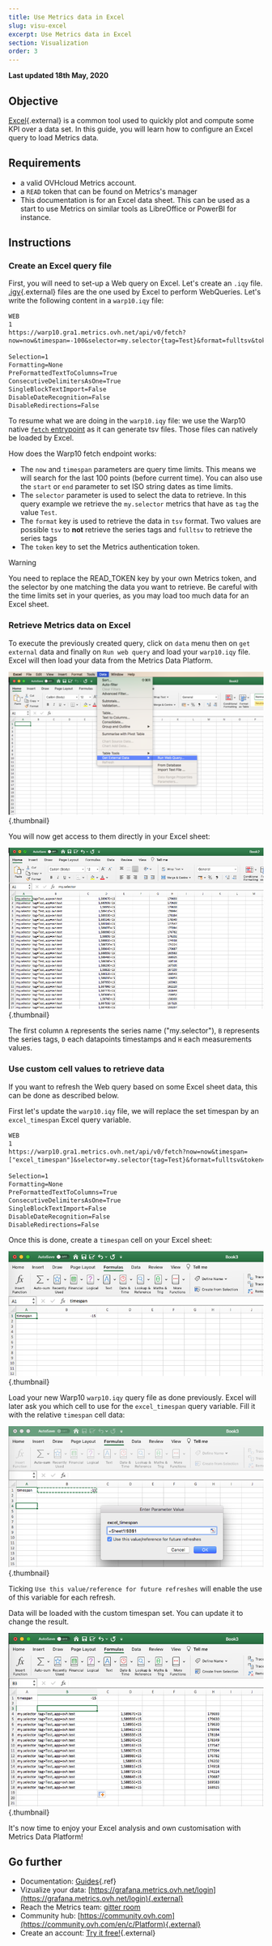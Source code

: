 ```yaml
---
title: Use Metrics data in Excel
slug: visu-excel
excerpt: Use Metrics data in Excel
section: Visualization
order: 3
---
```


**Last updated 18th May, 2020**

## Objective

[Excel](https://www.microsoft.com/en-us/microsoft-365/excel){.external} is a common tool used to quickly plot and compute some KPI over a data set. In this guide, you will learn how to configure an Excel query to load Metrics data.

## Requirements

- a valid OVHcloud Metrics account.
- a `READ` token that can be found on Metrics's manager
- This documentation is for an Excel data sheet. This can be used as a start to use Metrics on similar tools as LibreOffice or PowerBI for instance.

## Instructions

### Create an Excel query file

First, you will need to set-up a Web query on Excel. Let's create an `.iqy` file. [.igy](https://www.shufflepoint.com/help/QuickStartExcelIQY.aspx){.external} files are the one used by Excel to perform WebQueries. Let's write the following content in a `warp10.iqy` file:

```shell-session
WEB
1
https://warp10.gra1.metrics.ovh.net/api/v0/fetch?now=now&timespan=-100&selector=my.selector{tag=Test}&format=fulltsv&token=READ_TOKEN

Selection=1
Formatting=None
PreFormattedTextToColumns=True
ConsecutiveDelimitersAsOne=True
SingleBlockTextImport=False
DisableDateRecognition=False
DisableRedirections=False
```

To resume what we are doing in the `warp10.iqy` file: we use the Warp10 native [`fetch` entrypoint](https://www.warp10.io/content/03_Documentation/03_Interacting_with_Warp_10/04_Fetching_data/01_Fetching_data) as it can generate tsv files. Those files can natively be loaded by Excel.

How does the Warp10 fetch endpoint works:

- The `now` and `timespan` parameters are query time limits. This means we will search for the last 100 points (before current time). You can also use the `start` or `end` parameter to set ISO string dates as time limits.
- The `selector` parameter is used to select the data to retrieve. In this query example we retrieve the `my.selector` metrics that have as `tag` the value `Test`.
- The `format` key is used to retrieve the data in `tsv` format. Two values are possible `tsv` to **not** retrieve the series tags and `fulltsv` to retrieve the series tags
- The `token` key to set the Metrics authentication token.

> [!warning]
>
>You need to replace the READ_TOKEN key by your own Metrics token, and the selector by one matching the data you want to retrieve.
>Be careful with the time limits set in your queries, as you may load too much data for an Excel sheet.
>

### Retrieve Metrics data on Excel

To execute the previously created query, click on `data` menu then on `get external` data and finally on `Run web query` and load your `warp10.iqy` file. Excel will then load your data from the Metrics Data Platform.

![menu](images/webqueries_load.png){.thumbnail}

You will now get access to them directly in your Excel sheet:

![menu](images/webqueries_results.png){.thumbnail}

The first column `A` represents the series name ("my.selector"), `B` represents the series tags, `D` each datapoints timestamps and `H` each measurements values.

### Use custom cell values to retrieve data

If you want to refresh the Web query based on some Excel sheet data, this can be done as described below.

First let's update the `warp10.iqy` file, we will replace the set timespan by an `excel_timespan` Excel query variable.

```shell-session
WEB
1
https://warp10.gra1.metrics.ovh.net/api/v0/fetch?now=now&timespan=["excel_timespan"]&selector=my.selector{tag=Test}&format=fulltsv&token=READ_TOKEN

Selection=1
Formatting=None
PreFormattedTextToColumns=True
ConsecutiveDelimitersAsOne=True
SingleBlockTextImport=False
DisableDateRecognition=False
DisableRedirections=False
```

Once this is done, create a `timespan` cell on your Excel sheet:

![menu](images/webqueries_var_init.png){.thumbnail}

Load your new Warp10 `warp10.iqy` query file as done previously. Excel will later ask you which cell to use for the `excel_timespan` query variable. Fill it with the relative `timespan` cell data:

![menu](images/webqueries_var_value.png){.thumbnail}

Ticking `Use this value/reference for future refreshes` will enable the use of this variable for each refresh.

Data will be loaded with the custom timespan set. You can update it to change the result.

![menu](images/webqueries_var_results.png){.thumbnail}

It's now time to enjoy your Excel analysis and own customisation with Metrics Data Platform!

## Go further

- Documentation: [Guides](../product.en-gb.md){.ref}
- Vizualize your data: [https://grafana.metrics.ovh.net/login](https://grafana.metrics.ovh.net/login){.external}
- Reach the Metrics team: [gitter room](https://gitter.im/ovh/metrics)
- Community hub: [https://community.ovh.com](https://community.ovh.com/en/c/Platform){.external}
- Create an account: [Try it free!](https://www.ovh.com/fr/order/express/#/new/express/resume?products=~%28~%28planCode~%27metrics-free-trial~configuration~%28~%28label~%27region~values~%28~%27gra1%29%29%29~option~%28~%29~quantity~1~productId~%27metrics%29%29&paymentMeanRequired=0){.external}
